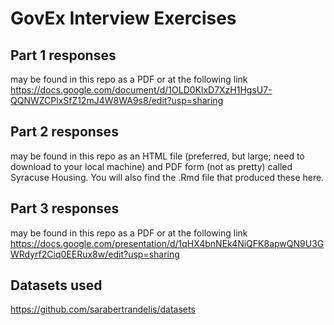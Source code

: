 # GovEx Interview Exercises

## Part 1 responses 
may be found in this repo as a PDF or at the following link
https://docs.google.com/document/d/1OLD0KlxD7XzH1HgsU7-QQNWZCPlxSfZ12mJ4W8WA9s8/edit?usp=sharing

## Part 2 responses
may be found in this repo as an HTML file (preferred, but large; need to download to your local machine) and PDF form (not as pretty) called Syracuse Housing. You will also find the .Rmd file that produced these here.

## Part 3 responses 
may be found in this repo as a PDF or at the following link
https://docs.google.com/presentation/d/1qHX4bnNEk4NiQFK8apwQN9U3GWRdyrf2Ciq0EERux8w/edit?usp=sharing

## Datasets used
https://github.com/sarabertrandelis/datasets

